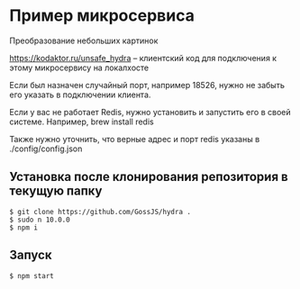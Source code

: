 # Пример микросервиса

Преобразование небольших картинок

https://kodaktor.ru/unsafe_hydra – клиентский код для подключения к этому микросервису на локалхосте

Если был назначен случайный порт, например 18526, нужно не забыть его указать в подключении клиента.

Если у вас не работает Redis, нужно установить и запустить его в своей системе. Например, brew install redis

Также нужно уточнить, что верные адрес и порт redis указаны в ./config/config.json


## Установка после клонирования репозитория в текущую папку

```shell
$ git clone https://github.com/GossJS/hydra .
$ sudo n 10.0.0
$ npm i
```

## Запуск

```shell
$ npm start
```
